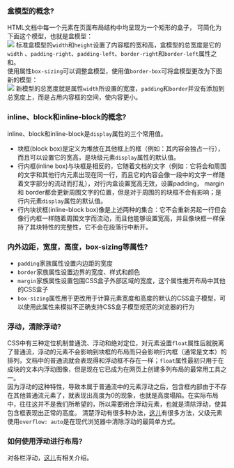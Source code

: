 ### 盒模型的概念?
HTML文档中每一个元素在页面布局结构中均呈现为一个矩形的盒子， 可简化为下面这个模型，也就是盒模型：  
![](https://mdn.mozillademos.org/files/13647/box-model-standard-small.png)
标准盒模型的`width`和`height`设置了内容框的宽和高，盒模型的总宽度是它的`width` 、`padding-right`、`padding-left`、`border-right`和`border-left`属性之和。  
使用属性`box-sizing`可以调整盒模型，使用值`border-box`可将盒模型更改为下图新的模型：  
![](https://mdn.mozillademos.org/files/13649/box-model-alt-small.png)
新模型的总宽度就是属性`width`所设置的宽度，`padding`和`border`并没有添加到总宽度上，而是占用内容框的空间，使内容更小。  

### inline、block和inline-block的概念?
inline、block和inline-block是`display`属性的三个常用值。  
- 块框(block box)是定义为堆放在其他框上的框（例如：其内容会独占一行），而且可以设置它的宽高，是块级元素`display`属性的默认值。
- 行内框(inline box)与块框是相反的，它随着文档的文字（例如：它将会和周围的文字和其他行内元素出现在同一行，而且它的内容会像一段中的文字一样随着文字部分的流动而打乱），对行内盒设置宽高无效，设置padding， margin 和 border都会更新周围文字的位置，但是对于周围的的块框不会有影响；是行内元素`display`属性的默认值。
- 行内块状框(inline-block box)像是上述两种的集合：它不会重新另起一行但会像行内框一样随着周围文字而流动，而且他能够设置宽高，并且像块框一样保持了其块特性的完整性，它不会在段落行中断开。  

### 内外边距，宽度，高度，box-sizing等属性?
- `padding`家族属性设置内边距的宽度
- `border`家族属性设置边界的宽度、样式和颜色
- `margin`家族属性设置包围CSS盒子外部区域的宽度，这个属性推开布局中其他的CSS盒子
- `box-sizing`属性用于更改用于计算元素宽度和高度的默认的CSS盒子模型，可以使用此属性来模拟不正确支持CSS盒子模型规范的浏览器的行为

### 浮动，清除浮动?
CSS中有三种定位机制普通流、浮动和绝对定位，对元素设置`float`属性后就脱离了普通流，浮动的元素不会影响到块框的布局而只会影响行内框（通常是文本）的排列，文档中的普通流就会表现得和浮动框不存在一样；`float`属性最初只用于在成块的文本内浮动图像，但是现在它已成为在网页上创建多列布局的最常用工具之一。   
因为浮动的这种特性，导致本属于普通流中的元素浮动之后，包含框内部由于不存在其他普通流元素了，就表现出高度为0的现象，也就是高度塌陷。在实际布局中，往往这并不是我们所希望的，所以需要闭合浮动元素，也就是清除浮动，使其包含框表现出正常的高度。
清楚浮动有很多种办法，[这儿](https://stackoverflow.com/questions/211383/what-methods-of-clearfix-can-i-use)有很多方法，父级元素使用`overflow: auto`是在现代浏览器中清除浮动的最简单方式。  

### 如何使用浮动进行布局?
对各栏浮动，[这儿](https://developer.mozilla.org/zh-CN/docs/Learn/CSS/CSS_layout/Floats)有相关介绍。
